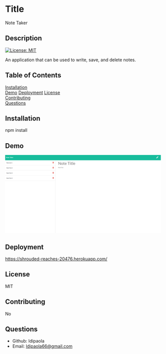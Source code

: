 
  # Title
  Note Taker

  ## Description
  [![License: MIT](https://img.shields.io/badge/License-MIT-yellow.svg)](https://opensource.org/licenses/MIT)

  An application that can be used to write, save, and delete notes.


  ## Table of Contents  
  [Installation](#Installation)  
  [Demo](#Demo) 
  [Deployment](#Deployment)
  [License](#License)  
  [Contributing](#Contributing)   
  [Questions](#Questions)  
   



  ## Installation
  npm install
  
  ## Demo
  ![app demo](./project.png)
  
  ## Deployment 
  https://shrouded-reaches-20476.herokuapp.com/

  ## License
  MIT

  ## Contributing
  No

  ## Questions
  - Github: ldipaola
  - Email: ldipaola66@gmail.com
